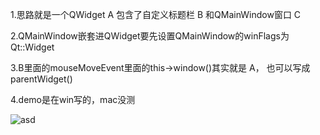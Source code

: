 1.思路就是一个QWidget A 包含了自定义标题栏 B 和QMainWindow窗口 C

2.QMainWindow嵌套进QWidget要先设置QMainWindow的winFlags为Qt::Widget

3.B里面的mouseMoveEvent里面的this->window()其实就是 A， 也可以写成parentWidget()

4.demo是在win写的，mac没测

![asd](https://user-images.githubusercontent.com/95737143/145504807-474fc872-96f8-4336-9cb6-31f44d2c0948.png)
